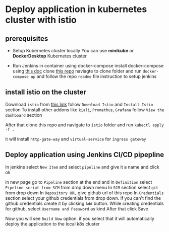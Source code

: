 # Deploy application in kubernetes cluster with istio

## prerequisites
* Setup Kubernetes cluster locally
You can use **minikube** or **DockerDesktop** Kubernetes cluster

* Run Jenkins in container using docker-compose
install docker-compose using [this doc](https://docs.docker.com/compose/install/)
clone [this repo](https://github.com/mehedi02/jenkins_docker-compose)
naviagte to clone folder and run ```docker-compose up```
and follow the repo `readme` file instruction to setup jenkins

## install istio on the cluster
Download `istio` from [this link](https://istio.io/latest/docs/setup/getting-started/#download)
follow `Download Istio` and `Install Istio` section
To install other addons like `kiali`, `Promethus`, `Grafana` follow `View the dashboard` section

After that clone this repo and navigate to `istio` folder and run ```kubectl apply -f .```

it will install `http-gate-way` and `virtual-service` for `ingress gateway`


## Deploy application using Jenkins CI/CD pipepline
In jenkins select `New Item` and select `pipeline` and give it a name and click ok

in new page go to `Pipeline` section at the end and in `Definition` select `Pipeline script from SCM` from drop down menu
In `SCM` section select `git` from drop down
In `Repository URL` give github url of this repo
In `Credentials` section select your github credentials from drop down. if you can't find the github credentials create it by clicking `Add` button.
While creating credentials for github, select `Username and Password` as kind
After that click Save

Now you will see `Build Now` option. if you select that it will automatically deploy the application to the local k8s cluster